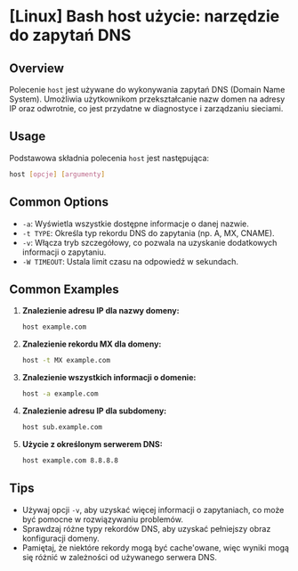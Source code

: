 # [Linux] Bash host użycie: narzędzie do zapytań DNS

## Overview
Polecenie `host` jest używane do wykonywania zapytań DNS (Domain Name System). Umożliwia użytkownikom przekształcanie nazw domen na adresy IP oraz odwrotnie, co jest przydatne w diagnostyce i zarządzaniu sieciami.

## Usage
Podstawowa składnia polecenia `host` jest następująca:

```bash
host [opcje] [argumenty]
```

## Common Options
- `-a`: Wyświetla wszystkie dostępne informacje o danej nazwie.
- `-t TYPE`: Określa typ rekordu DNS do zapytania (np. A, MX, CNAME).
- `-v`: Włącza tryb szczegółowy, co pozwala na uzyskanie dodatkowych informacji o zapytaniu.
- `-W TIMEOUT`: Ustala limit czasu na odpowiedź w sekundach.

## Common Examples
1. **Znalezienie adresu IP dla nazwy domeny:**
   ```bash
   host example.com
   ```

2. **Znalezienie rekordu MX dla domeny:**
   ```bash
   host -t MX example.com
   ```

3. **Znalezienie wszystkich informacji o domenie:**
   ```bash
   host -a example.com
   ```

4. **Znalezienie adresu IP dla subdomeny:**
   ```bash
   host sub.example.com
   ```

5. **Użycie z określonym serwerem DNS:**
   ```bash
   host example.com 8.8.8.8
   ```

## Tips
- Używaj opcji `-v`, aby uzyskać więcej informacji o zapytaniach, co może być pomocne w rozwiązywaniu problemów.
- Sprawdzaj różne typy rekordów DNS, aby uzyskać pełniejszy obraz konfiguracji domeny.
- Pamiętaj, że niektóre rekordy mogą być cache'owane, więc wyniki mogą się różnić w zależności od używanego serwera DNS.